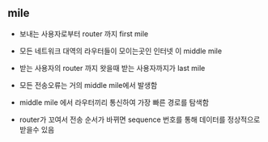 ## mile

* 보내는 사용자로부터 router 까지 first mile

* 모든 네트워크 대역의 라우터들이 모이는곳인 인터넷 이 middle mile

* 받는 사용자의 router 까지 왓을때 받는 사용자까지가 last mile

* 모든 전송오류는 거의 middle mile에서 발생함

* middle mile 에서 라우터끼리 통신하여 가장 빠른 경로를 탐색함

* router가 꼬여서 전송 순서가 바뀌면 sequence 번호를 통해 데이터를 정상적으로 받을수 있음